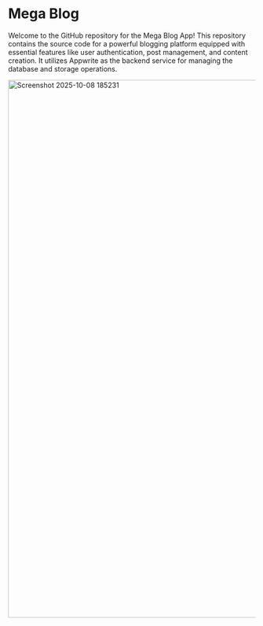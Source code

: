 # Mega Blog
Welcome to the GitHub repository for the Mega Blog App! This repository contains the source code for a powerful blogging platform equipped with essential features like user authentication, post management, and content creation. It utilizes Appwrite as the backend service for managing the database and storage operations.

 

<img width="1910" height="1094" alt="Screenshot 2025-10-08 185231" src="https://github.com/user-attachments/assets/5408ca6b-c1be-4994-8bf5-3359022f3f83" />
